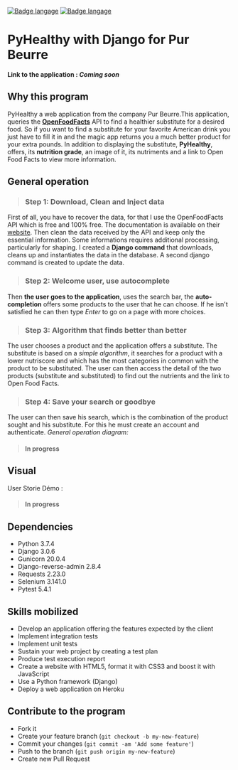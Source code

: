 [![Badge langage](https://img.shields.io/static/v1?label=langage&message=Français&color=blue)](https://github.com/GuillaumeStaub/pyhealthy_web/blob/master/README_fr.md)
[![Badge langage](https://img.shields.io/static/v1?label=langage&message=English&color=blue)](https://github.com/GuillaumeStaub/pyhealthy_web/blob/master/README.md)



# PyHealthy with Django for Pur Beurre

**Link to the application : *Coming soon***

## Why this program
PyHealthy a web application from the company Pur Beurre.This application, queries the **[OpenFoodFacts](https://fr.openfoodfacts.org)** API to find a healthier substitute for a desired food. So if you want to find a substitute for your favorite American drink you just have to fill it in and the magic app returns you a much better product for your extra pounds. In addition to displaying the substitute, **PyHealthy**, offers, its **nutrition grade**, an image of it, its nutriments and a link to Open Food Facts to view more information.

## General operation
> ### Step 1: Download, Clean and Inject data

First of all, you have to recover the data, for that I use the OpenFoodFacts API which is free and 100% free. The documentation is available on their  [website](https://en.wiki.openfoodfacts.org/API/Read/Search).
Then clean the data received by the API and keep only the essential information. Some informations requires additional processing, particularly for shaping.
I created a **Django command** that downloads, cleans up and instantiates the data in the database.
A second django command is created to update the data.

> ### Step 2: Welcome user, use autocomplete

Then **the user goes to the application**, uses the search bar, the **auto-completion** offers some products to the user that he can choose. If he isn't satisfied he can then type *Enter* to go on a page with more choices.
> ### Step 3: Algorithm that finds better than better


The user chooses a product and the application offers a substitute. The substitute is based on a *simple algorithm*, it searches for a product with a lower nutriscore and which has the most categories in common with the product to be substituted.
The user can then access the detail of the two products (substitute and substituted) to find out the nutrients and the link to Open Food Facts.

> ### Step 4: Save your search or goodbye

The user can then save his search, which is the combination of the product sought and his substitute. For this he must create an account and authenticate.
*General operation diagram:*
> #### In progress

## Visual
User Storie Démo :

> #### In progress

## Dependencies
* Python 3.7.4
* Django 3.0.6
* Gunicorn 20.0.4
* Django-reverse-admin 2.8.4
* Requests 2.23.0
* Selenium 3.141.0
* Pytest 5.4.1

## Skills mobilized
* Develop an application offering the features expected by the client
* Implement integration tests
* Implement unit tests
* Sustain your web project by creating a test plan
* Produce test execution report
* Create a website with HTML5, format it with CSS3 and boost it with JavaScript
* Use a Python framework (Django)
* Deploy a web application on Heroku

## Contribute to the program 

* Fork it
* Create your feature branch (`git checkout -b my-new-feature`)
* Commit your changes (`git commit -am 'Add some feature'`)
* Push to the branch (`git push origin my-new-feature`)
* Create new Pull Request